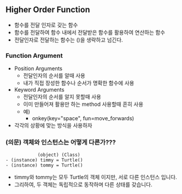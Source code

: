## Higher Order Function
- 함수를 전달 인자로 갖는 함수
- 함수를 전달하여 함수 내에서 전달받은 함수를 활용하여 연산하는 함수
- 전달인자로 전달하는 함수는 ()을 생략하고 넘긴다.

### Function Argument
- Position Arguments
  - 전달인자의 순서를 알때 사용
  - 내가 직접 장성한 함수나 순서가 명확한 함수에 사용
- Keyword Arguments
  - 전달인자의 순서를 알지 못할때 사용
  - 이미 만들어져 활용만 하는 method 사용할때 흔히 사용
  - 예)
    - onkey(key="space", fun=move_forwards)
- 각각의 상황에 맞는 방식을 사용하자

### (의문) 객체와 인스턴스는 어떻게 다른가???

```
            (object) (Class)
- (instance) timmy = Turtle()
- (instance) tommy = Turtle()
```
- timmy와 tommy는 모두 Turtle의 객체 이지만, 서로 다른 인스턴스 입니다.
- 그리하여, 두 객체는 독립적으로 동작하며 다른 상태를 갖습니다.
